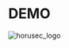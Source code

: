
# DEMO 
   
![horusec_logo](https://user-images.githubusercontent.com/31785433/113049380-f4427b00-9179-11eb-92f4-c4c0474bc63e.png)
